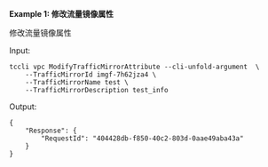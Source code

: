 **Example 1: 修改流量镜像属性**

修改流量镜像属性

Input: 

```
tccli vpc ModifyTrafficMirrorAttribute --cli-unfold-argument  \
    --TrafficMirrorId imgf-7h62jza4 \
    --TrafficMirrorName test \
    --TrafficMirrorDescription test_info
```

Output: 
```
{
    "Response": {
        "RequestId": "404428db-f850-40c2-803d-0aae49aba43a"
    }
}
```

